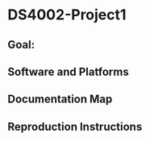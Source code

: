 # DS4002-Project1
## Goal:

## Software and Platforms

## Documentation Map

## Reproduction Instructions
